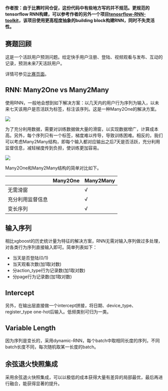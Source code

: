 **作者按：由于比赛时间仓促，这份代码中有些地方写的并不规范。更规范的tensorflow RNN构建，可以参考作者的另外一个项目[tenosrflow-RNN-toolkit](https://github.com/drop-out/tensorflow-RNN-toolkit)，该项目使用更高程度抽象的building block构建RNN，同时不失灵活性。**

## 赛题回顾

这是一个活跃用户预测问题。给定快手用户注册、登陆、视频观看与发布、互动的记录，预测未来7天活跃用户。

详情可参见[比赛页面](https://www.kesci.com/home/competition/5ab8c36a8643e33f5138cba4)。

## RNN: Many2One vs Many2Many

使用RNN，一般地会想到如下解决方案：以几天内的用户行为序列为输入，以未来七天该用户是否活跃为标签，标注该序列。这是一种Many2One的解决方案。

![](https://github.com/drop-out/RNN-Active-User-Forecast/raw/master/material/Many2One.png)

为了充分利用数据，需要对训练数据做大量的滑窗，以实现数据增广，计算成本高。另外，每个序列只有一个标签，梯度难以传导，导致训练困难。相反的，我们可以考虑Many2Many结构，即每个输入都对应输出之后7天是否活跃，充分利用监督信息，减轻梯度传到负担，使训练更加容易。

![](https://github.com/drop-out/RNN-Active-User-Forecast/raw/master/material/Many2Many.png)

Many2One和Many2Many结构的简单对比如下。

|                  | Many2One | Many2Many |
| ---------------- | -------- | --------- |
| 无需滑窗         |          | √         |
| 充分利用监督信息 |          | √         |
| 变长序列         |          | √         |

## 输入序列

相比xgboost的历史统计量为特征的解决方案，RNN无需对输入序列做过多处理，对各类行为序列直接输入即可。简单列表如下：

- 当天是否登陆(0/1)
- 当天观看次数(加1取对数)
- 分action_type行为记录数(加1取对数)
- 分page行为记录数(加1取对数)

## Intercept

另外，在输出层直接做一个intercept拼接，将日期、device_type、register_type one-hot后输入。低频类别可归为一类。

## Variable Length

因为序列是变长的，采用dynamic-RNN，每个batch中取相同长度的序列，不同batch长度不同，每次随机取某一长度的batch。


## 余弦退火快照集成

采用余弦退火快照集成，可以以极低的成本获得大量有差异的局部最优，最后再进行融合，能获得显著的提升。
